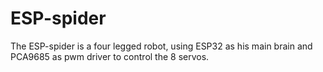 # ESP-spider

The ESP-spider is a four legged robot, using ESP32 as his main brain and PCA9685 as pwm driver to control the 8 servos.
